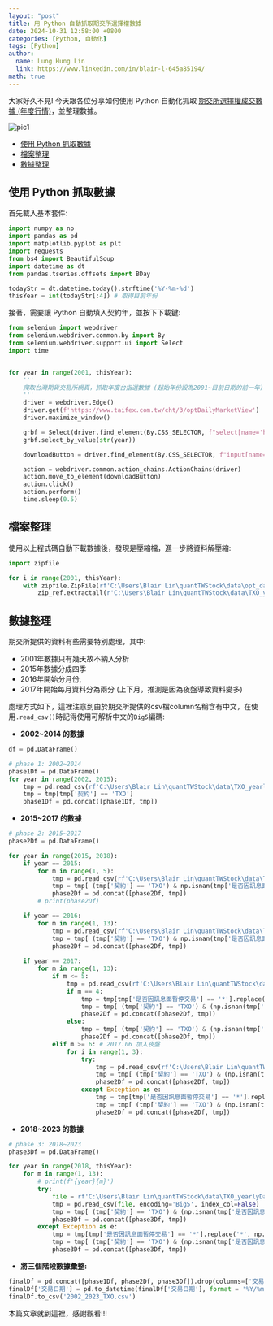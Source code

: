 ```yaml
---
layout: "post"
title: 用 Python 自動抓取期交所選擇權數據
date: 2024-10-31 12:58:00 +0800
categories: [Python, 自動化]
tags: [Python]
author:
  name: Lung Hung Lin
  link: https://www.linkedin.com/in/blair-l-645a85194/ 
math: true
---
```

大家好久不見! 今天跟各位分享如何使用 Python 自動化抓取 [期交所選擇權成交數據 (年度行情)](https://www.taifex.com.tw/cht/3/optDailyMarketView)，並整理數據。

![pic1](https://lh3.googleusercontent.com/pw/AP1GczMahrhJr_Afjdr6gcba5IGGUaW-V3A08H11x6na7hQL7_9xuwN7vB20vwM5xfj8AR63X4jQepP4qKIg32Y0eAqJgfJd_xUcT3xnIM-ylwWrmvZwsKjXVIYuBV_yixPNDkhkeS3uKlJ7_8GHJoBWSwB0=w1676-h840-s-no-gm?authuser=1)


- [使用 Python 抓取數據](#使用-python-抓取數據)
- [檔案整理](#檔案整理)
- [數據整理](#數據整理)

  

## 使用 Python 抓取數據
首先載入基本套件:   
```python
import numpy as np
import pandas as pd
import matplotlib.pyplot as plt
import requests
from bs4 import BeautifulSoup
import datetime as dt
from pandas.tseries.offsets import BDay

todayStr = dt.datetime.today().strftime('%Y-%m-%d')
thisYear = int(todayStr[:4]) # 取得目前年份
```

接著，需要讓 Python 自動填入契約年，並按下下載鍵:
```python
from selenium import webdriver
from selenium.webdriver.common.by import By
from selenium.webdriver.support.ui import Select
import time


for year in range(2001, thisYear):
    '''
    爬取台灣期貨交易所網頁，抓取年度台指選數據 (起始年份設為2001~目前日期的前一年)
    '''
    driver = webdriver.Edge()
    driver.get(f'https://www.taifex.com.tw/cht/3/optDailyMarketView')
    driver.maximize_window()

    grbf = Select(driver.find_element(By.CSS_SELECTOR, f"select[name='his_year")) # 找尋輸入年度行情的按鈕
    grbf.select_by_value(str(year))

    downloadButton = driver.find_element(By.CSS_SELECTOR, f"input[name='button9") # 下載鍵

    action = webdriver.common.action_chains.ActionChains(driver)
    action.move_to_element(downloadButton)
    action.click()
    action.perform()
    time.sleep(0.5)
```

## 檔案整理
使用以上程式碼自動下載數據後，發現是壓縮檔，進一步將資料解壓縮:
```python
import zipfile

for i in range(2001, thisYear):
    with zipfile.ZipFile(rf'C:\Users\Blair Lin\quantTWStock\data\opt_data\{i}_opt.zip', 'r') as zip_ref:
        zip_ref.extractall(r'C:\Users\Blair Lin\quantTWStock\data\TXO_yearlyData')
```

## 數據整理
期交所提供的資料有些需要特別處理，其中: 
- 2001年數據只有幾天故不納入分析
- 2015年數據分成四季
- 2016年開始分月份, 
- 2017年開始每月資料分為兩分 (上下月，推測是因為夜盤導致資料變多)

處理方式如下，這裡注意到由於期交所提供的csv檔column名稱含有中文，在使用```.read_csv()```時記得使用可解析中文的```Big5```編碼:

- **2002~2014 的數據**

```python
df = pd.DataFrame()

# phase 1: 2002~2014
phase1Df = pd.DataFrame()
for year in range(2002, 2015):
    tmp = pd.read_csv(rf'C:\Users\Blair Lin\quantTWStock\data\TXO_yearlyData\{year}_opt.csv', encoding='Big5')
    tmp = tmp[tmp['契約'] == 'TXO']
    phase1Df = pd.concat([phase1Df, tmp])

```

- **2015~2017 的數據**
  
```python
# phase 2: 2015~2017
phase2Df = pd.DataFrame()

for year in range(2015, 2018):
    if year == 2015:
        for m in range(1, 5):
            tmp = pd.read_csv(rf'C:\Users\Blair Lin\quantTWStock\data\TXO_yearlyData\{year}_{m}_opt.csv', encoding='Big5')
            tmp = tmp[ (tmp['契約'] == 'TXO') & np.isnan(tmp['是否因訊息面暫停交易']) == True].drop(columns=['是否因訊息面暫停交易'])
            phase2Df = pd.concat([phase2Df, tmp])
        # print(phase2Df)

    if year == 2016:
        for m in range(1, 13):
            tmp = pd.read_csv(rf'C:\Users\Blair Lin\quantTWStock\data\TXO_yearlyData\{year}_opt_{m}.csv', encoding='Big5')
            tmp = tmp[ (tmp['契約'] == 'TXO') & np.isnan(tmp['是否因訊息面暫停交易']) == True].drop(columns=['是否因訊息面暫停交易'])
            phase2Df = pd.concat([phase2Df, tmp])
    
    if year == 2017:
        for m in range(1, 13):
            if m <= 5:
                tmp = pd.read_csv(rf'C:\Users\Blair Lin\quantTWStock\data\TXO_yearlyData\{year}_opt_{m}.csv', encoding='Big5')
                if m == 4:
                    tmp = tmp[tmp['是否因訊息面暫停交易'] == '*'].replace('*', np.nan)
                    tmp = tmp[ (tmp['契約'] == 'TXO') & (np.isnan(tmp['是否因訊息面暫停交易']) == True)].drop(columns=['是否因訊息面暫停交易'])
                    phase2Df = pd.concat([phase2Df, tmp])
                else:
                    tmp = tmp[ (tmp['契約'] == 'TXO') & (np.isnan(tmp['是否因訊息面暫停交易']) == True)].drop(columns=['是否因訊息面暫停交易'])
                    phase2Df = pd.concat([phase2Df, tmp])
            elif m >= 6: # 2017.06 加入夜盤
                for i in range(1, 3):
                    try:
                        tmp = pd.read_csv(rf'C:\Users\Blair Lin\quantTWStock\data\TXO_yearlyData\{year}_opt_{m}_{i}.csv', encoding='Big5')
                        tmp = tmp[ (tmp['契約'] == 'TXO') & (np.isnan(tmp['是否因訊息面暫停交易']) == True) & (tmp['交易時段'] == '一般')].drop(columns=['是否因訊息面暫停交易', '交易時段'])
                        phase2Df = pd.concat([phase2Df, tmp])
                    except Exception as e:
                        tmp = tmp[tmp['是否因訊息面暫停交易'] == '*'].replace('*', np.nan)
                        tmp = tmp[ (tmp['契約'] == 'TXO') & (np.isnan(tmp['是否因訊息面暫停交易']) == True) & (tmp['交易時段'] == '一般')].drop(columns=['是否因訊息面暫停交易', '交易時段'])
                        phase2Df = pd.concat([phase2Df, tmp])

```

- **2018~2023 的數據**
```python
# phase 3: 2018~2023
phase3Df = pd.DataFrame()

for year in range(2018, thisYear):
    for m in range(1, 13):
        # print(f'{year}{m}')
        try:
            file = rf'C:\Users\Blair Lin\quantTWStock\data\TXO_yearlyData\{year}_opt_0{m}.csv' if m <= 9 else rf'C:\Users\Blair Lin\quantTWStock\data\TXO_yearlyData\{year}_opt_{m}.csv'
            tmp = pd.read_csv(file, encoding='Big5', index_col=False)
            tmp = tmp[ (tmp['契約'] == 'TXO') & (np.isnan(tmp['是否因訊息面暫停交易']) == True) & (tmp['交易時段'] == '一般')].drop(columns=['是否因訊息面暫停交易', '交易時段'])
            phase3Df = pd.concat([phase3Df, tmp])
        except Exception as e:
            tmp = tmp[tmp['是否因訊息面暫停交易'] == '*'].replace('*', np.nan)
            tmp = tmp[ (tmp['契約'] == 'TXO') & (np.isnan(tmp['是否因訊息面暫停交易']) == True) & (tmp['交易時段'] == '一般')].drop(columns=['是否因訊息面暫停交易', '交易時段'])
            phase3Df = pd.concat([phase3Df, tmp])

```

- **將三個階段數據彙整:**
```python
finalDf = pd.concat([phase1Df, phase2Df, phase3Df]).drop(columns=['交易時段', '漲跌價', '漲跌%'])
finalDf['交易日期'] = pd.to_datetime(finalDf['交易日期'], format = '%Y/%m/%d')
finalDf.to_csv('2002_2023_TXO.csv')
```

本篇文章就到這裡，感謝觀看!!!